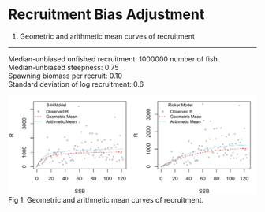 Recruitment Bias Adjustment
================

1. Geometric and arithmetic mean curves of recruitment
------------------------------------------------------

Median-unbiased unfished recruitment: 1000000 number of fish\
Median-unbiased steepness: 0.75\
Spawning biomass per recruit: 0.10\
Standard deviation of log recruitment: 0.6

![Fig 1. Geometric and arithmetic mean curves of recruitment.](./figures/geom_arim_curves.jpg) Fig 1. Geometric and arithmetic mean curves of recruitment.
